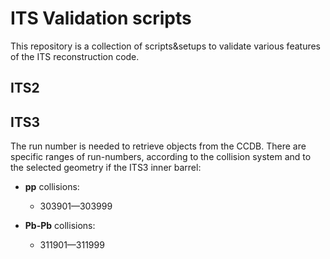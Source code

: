 # ITS Validation scripts
This repository is a collection of scripts&setups to validate various features of the ITS reconstruction code.

## ITS2

## ITS3
The run number is needed to retrieve objects from the CCDB. There are specific ranges of run-numbers, according to the collision system and to the selected geometry if the ITS3 inner barrel:

- **pp** collisions:
  - 303901—303999

- **Pb-Pb** collisions:
  - 311901—311999


